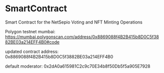 # SmartContract
Smart Contract for the NetSepio Voting and NFT Minting Operations

Polygon testnet mumbai:
https://mumbai.polygonscan.com/address/0x8869088f4B2B415b8D0C5f3882BE03a214EFF4B0#code

updated contract address: 0x8869088f4B2B415b8D0C5f3882BE03a214EFF4B0

default moderator: 0x2dA0a615981C2c9c70E34b8f50Db5f5a905E7928 

